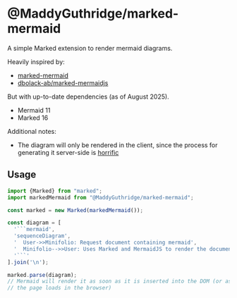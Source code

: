 # @MaddyGuthridge/marked-mermaid

A simple Marked extension to render mermaid diagrams.

Heavily inspired by:

* [marked-mermaid](https://github.com/MichielDeMey/marked-mermaid)
* [dbolack-ab/marked-mermaidjs](https://github.com/dbolack-ab/marked-mermaidjs)

But with up-to-date dependencies (as of August 2025).

* Mermaid 11
* Marked 16

Additional notes:

* The diagram will only be rendered in the client, since the process for
  generating it server-side is [horrific](https://github.com/mermaid-js/mermaid/issues/3650)

## Usage

```js
import {Marked} from "marked";
import markedMermaid from "@MaddyGuthridge/marked-mermaid";

const marked = new Marked(markedMermaid());

const diagram = [
  '```mermaid',
  'sequenceDiagram',
  '  User->>Minifolio: Request document containing mermaid',
  '  Minifolio-->>User: Uses Marked and MermaidJS to render the document',
  '```'
].join('\n');

marked.parse(diagram);
// Mermaid will render it as soon as it is inserted into the DOM (or as soon as
// the page loads in the browser)
```
